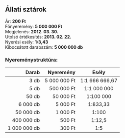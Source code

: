 ## Állati sztárok

Ár: **200 Ft**<br/>
Főnyeremény: **5 000 000 Ft**<br/>
Megjelenés: **2012. 03. 30.**<br/>
Utolsó értékesítés: **2013. 02. 22.**<br/>
Nyerési esély: **1:3,43**<br/>
Kibocsátott darabszám: **5 000 000 db**<br/>

### Nyereménystruktúra:
Darab|Nyeremény|Esély
---:|---:|:---:
3 db|5 000 000 Ft|1:1 666 666,67
5 db|500 000 Ft|1:1 000 000
50 db|50 000 Ft|1:100 000
6 000 db|5 000 Ft|1:833,33
50 000 db|1 000 Ft|1:100
400 000 db|500 Ft|1:12,5
1 000 000 db|300 Ft|1:5
